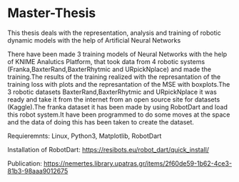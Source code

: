 # Master-Thesis
This thesis deals with the representation, analysis and training of robotic dynamic models with the help of Artificial Neural Networks

There have been made 3 training models of Neural Networks with the help of KNIME Analutics Platform, that took data from 4 robotic systems (Franka,BaxterRand,BaxterRhytmic and URpickNplace) and made the training.The results of the training realized with the represantation of the training loss with plots and the represantation of the MSE with boxplots.The 3 robotic datasets BaxterRand,BaxterRhytmic and URpickNplace it was ready and take it from the internet from an open source site for datasets (Kaggle).The franka dataset it has been made by using RobotDart and load this robot system.It have been programmed to do some moves at the space and the data of doing this has been taken to create the dataset.

Requieremnts: Linux, Python3, Matplotlib, RobotDart

Installation of RobotDart: https://resibots.eu/robot_dart/quick_install/

Publication: https://nemertes.library.upatras.gr/items/2f60de59-1b62-4ce3-81b3-98aaa9012675
